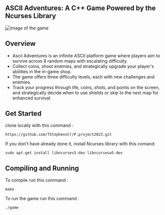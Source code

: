 ## ASCII Adventures: A C++ Game Powered by the Ncurses Library

![image of the game](https://raw.githubusercontent.com/TStephensCr/P.project2023/readmeUpdate/screenshot/Ascii_Adventures_Front_image.png?token=GHSAT0AAAAAACIIV2ZXGH6PHL35XSQ7BE4AZLLJ3RQ)

## Overview

* Ascii Adventures is an infinite ASCII platform game where players aim to survive across 8 random maps with escalating difficulty. 
* Collect coins, shoot enemies, and strategically upgrade your player's abilities in the in-game shop. 
* The game offers three difficulty levels, each with new challenges and enemies.
* Track your progress through life, coins, shots, and points on the screen, and strategically decide when to use shields or skip to the next map for enhanced survival. 

## Get Started

clone locally with this command : 

    https://github.com/TStephensCr/P.project2023.git

If you don't have already done it, install Ncurses library with this comand:

    sudo apt-get install libncurses5-dev libncursesw5-dev

## Compiling and Running

To compile run this command :
 
    make

To run the game run this command : 

    ./game
